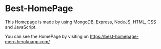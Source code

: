 # Best-HomePage
This Homepage is made by using MongoDB, Express, NodeJS, HTML, CSS and JavaScript.

You can see the HomePage by visiting on https://best-homepage-mern.herokuapp.com/
